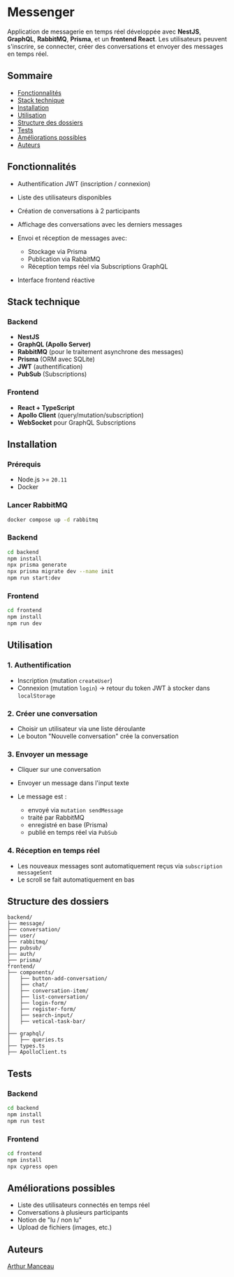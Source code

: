 # Messenger

Application de messagerie en temps réel développée avec **NestJS**, **GraphQL**, **RabbitMQ**, **Prisma**, et un **frontend React**. Les utilisateurs peuvent s'inscrire, se connecter, créer des conversations et envoyer des messages en temps réel.

## Sommaire

- [Fonctionnalités](#fonctionnalités)
- [Stack technique](#stack-technique)
- [Installation](#installation)
- [Utilisation](#utilisation)
- [Structure des dossiers](#structure-des-dossiers)
- [Tests](#tests)
- [Améliorations possibles](#améliorations-possibles)
- [Auteurs](#auteurs)

## Fonctionnalités

* Authentification JWT (inscription / connexion)
* Liste des utilisateurs disponibles
* Création de conversations à 2 participants
* Affichage des conversations avec les derniers messages
* Envoi et réception de messages avec:

  * Stockage via Prisma
  * Publication via RabbitMQ
  * Réception temps réel via Subscriptions GraphQL
* Interface frontend réactive

## Stack technique

### Backend

* **NestJS**
* **GraphQL (Apollo Server)**
* **RabbitMQ** (pour le traitement asynchrone des messages)
* **Prisma** (ORM avec SQLite)
* **JWT** (authentification)
* **PubSub** (Subscriptions)

### Frontend

* **React + TypeScript**
* **Apollo Client** (query/mutation/subscription)
* **WebSocket** pour GraphQL Subscriptions

## Installation

### Prérequis

* Node.js >= `20.11`
* Docker

### Lancer RabbitMQ

```bash
docker compose up -d rabbitmq
```

### Backend

```bash
cd backend
npm install
npx prisma generate
npx prisma migrate dev --name init
npm run start:dev
```

### Frontend

```bash
cd frontend
npm install
npm run dev
```

## Utilisation

### 1. Authentification

* Inscription (mutation `createUser`)
* Connexion (mutation `login`) → retour du token JWT à stocker dans `localStorage`

### 2. Créer une conversation

* Choisir un utilisateur via une liste déroulante
* Le bouton "Nouvelle conversation" crée la conversation

### 3. Envoyer un message

* Cliquer sur une conversation
* Envoyer un message dans l'input texte
* Le message est :

  * envoyé via `mutation sendMessage`
  * traité par RabbitMQ
  * enregistré en base (Prisma)
  * publié en temps réel via `PubSub`

### 4. Réception en temps réel

* Les nouveaux messages sont automatiquement reçus via `subscription messageSent`
* Le scroll se fait automatiquement en bas

## Structure des dossiers

```
backend/
├── message/
├── conversation/
├── user/
├── rabbitmq/
├── pubsub/
├── auth/
├── prisma/
frontend/
├── components/
│   ├── button-add-conversation/
│   ├── chat/
│   ├── conversation-item/
│   ├── list-conversation/
│   ├── login-form/
│   ├── register-form/
│   ├── search-input/
│   ├── vetical-task-bar/
│   
├── graphql/
│   ├── queries.ts
├── types.ts
├── ApolloClient.ts
```

## Tests

### Backend

```bash
cd backend
npm install
npm run test
```

### Frontend

```bash
cd frontend
npm install
npx cypress open
```

## Améliorations possibles

* Liste des utilisateurs connectés en temps réel
* Conversations à plusieurs participants
* Notion de "lu / non lu"
* Upload de fichiers (images, etc.)

## Auteurs
[Arthur Manceau](https://github.com/armanceau)

